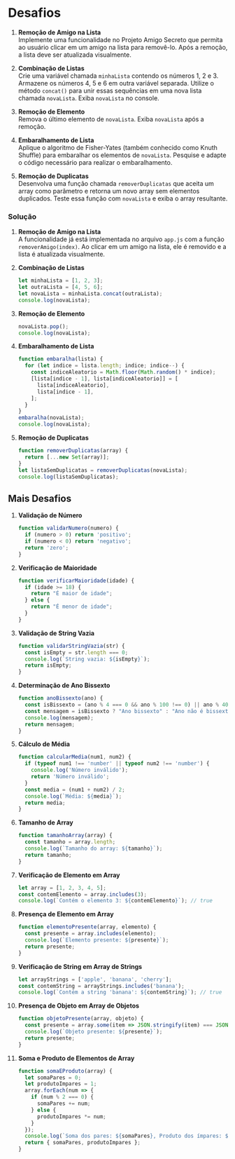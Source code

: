 # Desafios

1. **Remoção de Amigo na Lista**  
   Implemente uma funcionalidade no Projeto Amigo Secreto que permita ao usuário clicar em um amigo na lista para removê-lo. Após a remoção, a lista deve ser atualizada visualmente.

2. **Combinação de Listas**  
   Crie uma variável chamada `minhaLista` contendo os números 1, 2 e 3. Armazene os números 4, 5 e 6 em outra variável separada. Utilize o método `concat()` para unir essas sequências em uma nova lista chamada `novaLista`. Exiba `novaLista` no console.

3. **Remoção de Elemento**  
   Remova o último elemento de `novaLista`. Exiba `novaLista` após a remoção.

4. **Embaralhamento de Lista**  
   Aplique o algoritmo de Fisher-Yates (também conhecido como Knuth Shuffle) para embaralhar os elementos de `novaLista`. Pesquise e adapte o código necessário para realizar o embaralhamento.

5. **Remoção de Duplicatas**  
   Desenvolva uma função chamada `removerDuplicatas` que aceita um array como parâmetro e retorna um novo array sem elementos duplicados. Teste essa função com `novaLista` e exiba o array resultante.

### Solução

1. **Remoção de Amigo na Lista**  
   A funcionalidade já está implementada no arquivo `app.js` com a função `removerAmigo(index)`. Ao clicar em um amigo na lista, ele é removido e a lista é atualizada visualmente.

2. **Combinação de Listas**

   ```javascript
   let minhaLista = [1, 2, 3];
   let outraLista = [4, 5, 6];
   let novaLista = minhaLista.concat(outraLista);
   console.log(novaLista);
   ```

3. **Remoção de Elemento**

   ```javascript
   novaLista.pop();
   console.log(novaLista);
   ```

4. **Embaralhamento de Lista**

   ```javascript
   function embaralha(lista) {
     for (let indice = lista.length; indice; indice--) {
       const indiceAleatorio = Math.floor(Math.random() * indice);
       [lista[indice - 1], lista[indiceAleatorio]] = [
         lista[indiceAleatorio],
         lista[indice - 1],
       ];
     }
   }
   embaralha(novaLista);
   console.log(novaLista);
   ```

5. **Remoção de Duplicatas**
   ```javascript
   function removerDuplicatas(array) {
     return [...new Set(array)];
   }
   let listaSemDuplicatas = removerDuplicatas(novaLista);
   console.log(listaSemDuplicatas);
   
   ```
## Mais Desafios

1. **Validação de Número**  
   ```javascript
   function validarNumero(numero) {
     if (numero > 0) return 'positivo';
     if (numero < 0) return 'negativo';
     return 'zero';
   }
   ```

2. **Verificação de Maioridade**  
   ```javascript
   function verificarMaioridade(idade) {
     if (idade >= 18) {
       return "É maior de idade";
     } else {
       return "É menor de idade";
     }
   }
   ```

3. **Validação de String Vazia**  
   ```javascript
   function validarStringVazia(str) {
     const isEmpty = str.length === 0;
     console.log(`String vazia: ${isEmpty}`);
     return isEmpty;
   }
   ```

4. **Determinação de Ano Bissexto**  
   ```javascript
   function anoBissexto(ano) {
     const isBissexto = (ano % 4 === 0 && ano % 100 !== 0) || ano % 400 === 0;
     const mensagem = isBissexto ? "Ano bissexto" : "Ano não é bissexto";
     console.log(mensagem);
     return mensagem;
   }
   ```

5. **Cálculo de Média**  
   ```javascript
   function calcularMedia(num1, num2) {
     if (typeof num1 !== 'number' || typeof num2 !== 'number') {
       console.log('Número inválido');
       return 'Número inválido';
     }
     const media = (num1 + num2) / 2;
     console.log(`Média: ${media}`);
     return media;
   }
   ```

6. **Tamanho de Array**  
   ```javascript
   function tamanhoArray(array) {
     const tamanho = array.length;
     console.log(`Tamanho do array: ${tamanho}`);
     return tamanho;
   }
   ```

7. **Verificação de Elemento em Array**  
   ```javascript
   let array = [1, 2, 3, 4, 5];
   const contemElemento = array.includes(3);
   console.log(`Contém o elemento 3: ${contemElemento}`); // true
   ```

8. **Presença de Elemento em Array**  
   ```javascript
   function elementoPresente(array, elemento) {
     const presente = array.includes(elemento);
     console.log(`Elemento presente: ${presente}`);
     return presente;
   }
   ```

9. **Verificação de String em Array de Strings**  
   ```javascript
   let arrayStrings = ['apple', 'banana', 'cherry'];
   const contemString = arrayStrings.includes('banana');
   console.log(`Contém a string 'banana': ${contemString}`); // true
   ```

10. **Presença de Objeto em Array de Objetos**  
    ```javascript
    function objetoPresente(array, objeto) {
      const presente = array.some(item => JSON.stringify(item) === JSON.stringify(objeto));
      console.log(`Objeto presente: ${presente}`);
      return presente;
    }
    ```

11. **Soma e Produto de Elementos de Array**  
    ```javascript
    function somaEProduto(array) {
      let somaPares = 0;
      let produtoImpares = 1;
      array.forEach(num => {
        if (num % 2 === 0) {
          somaPares += num;
        } else {
          produtoImpares *= num;
        }
      });
      console.log(`Soma dos pares: ${somaPares}, Produto dos ímpares: ${produtoImpares}`);
      return { somaPares, produtoImpares };
    }
    ```